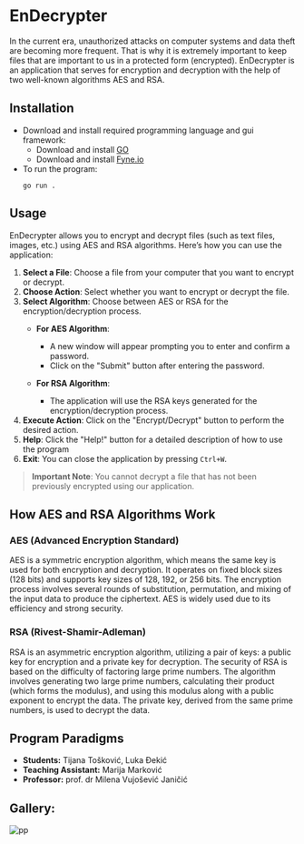 # EnDecrypter
In the current era, unauthorized attacks on computer systems and data theft are becoming more frequent. That is why it is extremely important to keep files that are important to us in a protected form (encrypted). EnDecrypter is an application that serves for encryption and decryption with the help of two well-known algorithms AES and RSA.

## Installation
+ Download and install required programming language and gui framework:
  - Download and install [GO](https://go.dev/doc/install)
  - Download and install [Fyne.io](https://docs.fyne.io/started/)
+ To run the program:
  ```
  go run .
  ```
## Usage
EnDecrypter allows you to encrypt and decrypt files (such as text files, images, etc.) using AES and RSA algorithms. Here’s how you can use the application:

1. **Select a File**: Choose a file from your computer that you want to encrypt or decrypt.
2. **Choose Action**: Select whether you want to encrypt or decrypt the file.
3. **Select Algorithm**: Choose between AES or RSA for the encryption/decryption process.
   + **For AES Algorithm**:
     - A new window will appear prompting you to enter and confirm a password.
     - Click on the "Submit" button after entering the password.
     
   + **For RSA Algorithm**:
     - The application will use the RSA keys generated for the encryption/decryption process.
4. **Execute Action**: Click on the "Encrypt/Decrypt" button to perform the desired action.
5. **Help**: Click the "Help!" button for a detailed description of how to use the program
6. **Exit**: You can close the application by pressing `Ctrl+W`.

> **Important Note**: You cannot decrypt a file that has not been previously encrypted using our application.

## How AES and RSA Algorithms Work

### AES (Advanced Encryption Standard)
AES is a symmetric encryption algorithm, which means the same key is used for both encryption and decryption. It operates on fixed block sizes (128 bits) and supports key sizes of 128, 192, or 256 bits. The encryption process involves several rounds of substitution, permutation, and mixing of the input data to produce the ciphertext. AES is widely used due to its efficiency and strong security.

### RSA (Rivest-Shamir-Adleman)
RSA is an asymmetric encryption algorithm, utilizing a pair of keys: a public key for encryption and a private key for decryption. The security of RSA is based on the difficulty of factoring large prime numbers. The algorithm involves generating two large prime numbers, calculating their product (which forms the modulus), and using this modulus along with a public exponent to encrypt the data. The private key, derived from the same prime numbers, is used to decrypt the data.

## Program Paradigms
+ **Students:** Tijana Tošković, Luka Đekić
+ **Teaching Assistant:** Marija Marković
+ **Professor:** prof. dr Milena Vujošević Janičić
  
## Gallery:
![pp](https://github.com/tijanatoskovic/PP_projekat/assets/155033071/88ef654e-0b6d-4019-b174-7602646ba173)

